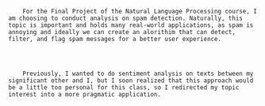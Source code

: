 


        For the Final Project of the Natural Language Processing course, I am choosing to conduct analysis on spam detection. Naturally, this topic is important and holds many real-world applications, as spam is annoying and ideally we can create an alorithim that can detect, filter, and flag spam messages for a better user experience. 
        
        
        

        Previously, I wanted to do sentiment analysis on texts between my significant other and I, but I soon realized that this approach would be a little too personal for this class, so I redirected my topic interest into a more pragmatic application.
